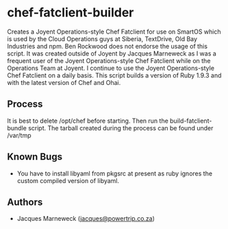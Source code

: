 chef-fatclient-builder
======================

Creates a Joyent Operations-style Chef Fatclient for use on SmartOS which is used by
the Cloud Operations guys at Siberia, TextDrive, Old Bay Industries and npm.  Ben
Rockwood does not endorse the usage of this script.  It was created outside of
Joyent by Jacques Marneweck as I was a frequent user of the Joyent Operations-style
Chef Fatclient while on the Operations Team at Joyent.  I continue to use the Joyent
Operations-style Chef Fatclient on a daily basis.  This script builds a version of
Ruby 1.9.3 and with the latest version of Chef and Ohai.

Process
-------

It is best to delete /opt/chef before starting.  Then run the build-fatclient-bundle
script.  The tarball created during the process can be found under /var/tmp

Known Bugs
----------

 * You have to install libyaml from pkgsrc at present as ruby ignores the custom compiled
   version of libyaml.

Authors
-------

 * Jacques Marneweck (jacques@powertrip.co.za)
